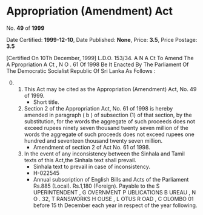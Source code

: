 # Appropriation (Amendment) Act

No. **49** of **1999**

Date Certified: **1999-12-10**, Date Published: **None**, Price: **3.5**, Price Postage: **3.5**

[Certified On 10Th December, 1999]
L.D.O. 153/34.
A N  A Ct   To   Amend   The  A Ppropriation  A Ct , N O . 61  Of  1998
Be It Enacted By The Parliament Of The Democratic Socialist Republic Of Sri Lanka As Follows :

0. 
    1. This Act may be cited as the Appropriation (Amendment) Act, No. 49 of 1999.
        - Short title.
    2. Section 2 of the Appropriation Act, No. 61 of 1998 is hereby amended in paragraph ( b ) of subsection (1) of that section, by the substitution, for the words the aggregate of such proceeds does not exceed rupees ninety seven thousand twenty seven million of the words the aggregate of such proceeds does not exceed rupees one hundred and seventeen thousand twenty seven million.
        - Amendment of section 2 of Act No. 61 of 1998.
    3. In the event of any inconsistency between the Sinhala and Tamil texts of this Act,the Sinhala text shall prevail.
        - Sinhala text to prevail in case of inconsistency.
        - H-022545
        - Annual subscription of English Bills and Acts of the Parliament Rs.885 (Local). Rs.1,180 (Foreign). Payable to the S UPERINTENDENT , G OVERNMENT  P UBLICATIONS  B UREAU , N O . 32, T RANSWORKS  H OUSE , L OTUS  R OAD , C OLOMBO  01 before 15 th December each year in respect of the year following.